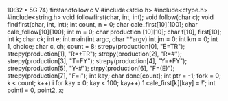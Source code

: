 10:32
• 5G 74)
firstandfollow.c
V
#include<stdio.h>
#include<ctype.h> #include<string.h>
void followfirst(char, int, int);
void follow(char c);
void findfirst(char, int, int);
int count, n = 0;
char cale_first[10][100];
char cale_follow[10][100];
int m = 0;
char production [10][10]; char f[10], first[10];
int k; char ck; int e;
int main(int argc, char **argv)
int jm = 0;
int km = 0;
int 1, choice; char c, ch;
count = 8;
strepy(production[0], "E=TR");
strcpy(production[1], "R=+TR");
strepy(production[2], "R=#");
strepy(production[3], "T=FY");
strepy(production[4], "Y=*FY");
strepy(production[5], "Y-#");
strpy(production[6], "F=(E)");
strepy(production[7], "F=i");
int kay; char done[count];
int ptr = -1;
fork = 0; k < count; k++) i
for kay = 0; kay < 100; kay++) 1
cale_first[k][kay] = !';
int pointl = 0, point2, x;